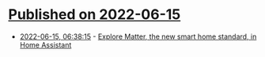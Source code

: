# [Published on 2022-06-15](index.md)

* [2022-06-15, 06:38:15](https://news.ycombinator.com/item?id=31749817) - [Explore Matter, the new smart home standard, in Home Assistant](https://www.home-assistant.io/blog/2022/05/29/matter-in-home-assistant-workshop-announcement/)
